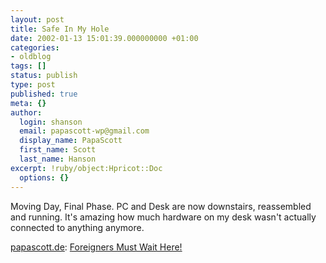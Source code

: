 ```yaml
---
layout: post
title: Safe In My Hole
date: 2002-01-13 15:01:39.000000000 +01:00
categories:
- oldblog
tags: []
status: publish
type: post
published: true
meta: {}
author:
  login: shanson
  email: papascott-wp@gmail.com
  display_name: PapaScott
  first_name: Scott
  last_name: Hanson
excerpt: !ruby/object:Hpricot::Doc
  options: {}
---
```

<p>Moving Day, Final Phase. PC and Desk are now downstairs, reassembled and running. It's amazing how much hardware on my desk wasn't actually connected to anything anymore. </p>
<p><a href="http://www.papascott.de">papascott.de</a>: <a href="/2002/01/13/index.php#000102">Foreigners Must Wait Here!</a></p>
